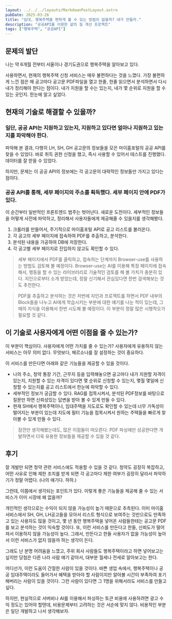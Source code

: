 ```yaml
---
layout: ../../../layouts/MarkdownPostLayout.astro
pubDate: 2025-03-26
title: "임대, 행복주택을 편하게 볼 수 있는 방법이 없을까? 내가 만들자."
description: "공공API를 이용한 삶의 질 개선 프로젝트"
tags: ["행복주택", "공공API"]
---
```


## 문제의 발단

나는 약 6개월 전부터 서울이나 경기도권으로 행복주택을 알아보고 있다.

사용하면서, 현재의 행복주택 신청 서비스는 매우 불편하다는 것을 느꼈다.
가장 불편하게 느낀 점은 매 공고마다 공고문 PDF파일을 열고 한줄, 한줄 읽으면서 분석하면서 다시 내가 정리해야 한다는 점이다.
내가 지원을 할 수는 있는지, 내가 몇 순위로 지원을 할 수 있는 곳인지. 한눈에 알고 싶었다.

## 현재의 기술로 해결할 수 있을까?

### 일단, 공공 API는 지원하고 있는지, 지원하고 있다면 얼마나 지원하고 있는지를 파악해야 한다.

파악해 본 결과, 다행히 LH, SH, GH 공고문의 정보들을 모은 마이홈포털의 공공 API를 찾을 수 있었다.
바로 취득 권한 신청을 했고, 즉시 사용할 수 있어서 테스트를 진행했다.
데이터를 잘 받을 수 있었다.

하지만, 문제는 이 공공 API의 정보에는 각 공고문의 대략적인 정보들만 가지고 있다는 점이다.

### 공공 API를 통해, 세부 페이지의 주소를 획득했다. 세부 페이지 안에 PDF가 있다.

이 순간부터 일반적인 프론트엔드 범주는 벗어난다. 새로운 도전이다.
세부적인 정보들을 어떻게 사전에 파악하고, 정리해서 사용자들에게 제공해줄 수 있을지를 생각해봤다.

1. 크롤러를 만들어서, 주기적으로 마이홈포털 API로 공고 리스트를 불러온다.
2. 각 공고의 세부 페이지에 접속하여 PDF를 추출하고, 분석한다.
3. 분석된 내용을 가공하여 DB에 저장한다.
4. 각 공고별 세부 페이지로 진입하지 않고도 확인할 수 있다.

> 세부 페이지에서 PDF를 클릭하고, 접속하는 단계까지 Browser-use를 사용하는 방법도 검토해 볼 예정이다. Browser-use는 AI를 이용해 특정 페이지에 접속해서, 행동을 할 수 있는 라이브러리로 기술적인 검토를 해 볼 가치가 충분히 있다. 지인으로부터 소개 받았는데, 정말 신기해서 관심있다면 한번 검색해보는 것도 추천한다.

> PDF를 추출하고 분석하는 것은 저번에 지인과 프로젝트를 하면서 PDF 내부의 Block들을 나누고 AI에게 학습시키는 부분에 대한 얘기를 나눈 적이 있는데, 그 때의 지식을 이용해서 한번 시도해 볼 예정이다. 이 부분이 정말 많은 시행착오가 필요할 것 같다.

## 이 기술로 사용자에게 어떤 이점을 줄 수 있는가?

이 부분이 핵심이다. 사용자에게 어떤 가치를 줄 수 있는가?
사용자에게 유용하지 않는 서비스는 아무 의미 없다.
무엇보다, 페르소나를 잘 설정하는 것이 중요하다.

이 서비스를 만든다면 아래와 같은 기능들을 제공할 수 있을 것이다.
- 나의 주소, 청약 통장 기간, 근무지 등을 입력해놓으면 공고마다 내가 지원할 자격이 있는지, 지원할 수 있는 자격이 있다면 몇 순위로 신청할 수 있는지, 몇월 몇일에 신청할 수 있는지를 공고 리스트에서 한눈에 파악할 수 있다.
- 세부적인 정보가 궁금할 수 있다. RAG를 접목시켜서, 분석된 PDF정보를 바탕으로 질문만 하면 신뢰성있는 답변을 받아 볼 수 있게 만들 수 있다.
- 현재 SH에서 행복주택이나, 임대주택을 지도로도 확인할 수 있는데 너무 가독성이 떨어지는 부분이 있는데 지도에 필터 기능을 접목시켜서 원하는 주택들을 빠르게 찾아볼 수 있게 만들 수 있다.

> 잠깐만 생각해봤는데도, 많은 이점들이 떠오른다. PDF 파싱에만 성공한다면 개발하면서 더욱 유용한 정보들을 제공할 수 있을 것 같다.

## 후기

잘 개발만 되면 청약 관련 서비스에도 적용할 수 있을 것 같다. 청약도 굉장히 복잡하고, 어떤 사유로 인해 제한 조치를 받게 되면 각 공고마다 제한 여부가 굉장히 달라서 파악하기가 정말 어렵다. (나의 얘기다. 하하.)

그런데, 이쯤에서 생각되는 포인트가 있다. 
이렇게 좋은 기능들을 제공해 줄 수 있는 서비스가 이미 시장에 왜 없을까? 

개인적인 생각으로는 수익이 되지 않을 가능성이 높기 때문으로 추측된다.
이미 마이홈서비스에서 SH, GH, LH공고들을 모아서 리스트 형식으로 보여주는 것만으로도 만족하고 있는 사용자도 많을 것이고, 몇 년 동안 행복주택을 넣어온 사람들한테는 공고문 PDF를 보고 분석하는 것이 익숙할 것이다. 또, 이런 서비스를 만든다고 한들, 신뢰도가 떨어져서 이용하지 않을 가능성이 높다. 그래서, 만든다고 한들 사용자가 없을 가능성이 높아서 이런 서비스가 없지 않을까 하는 생각이 든다.

그래도 난 분명 어려움을 느꼈고, 주위 회사 사람들도 행복주택이라고 하면 넣어보고는 싶지만 당첨은 다른 나라 사람 얘기 같아서, 대부분 월세나 전세로 알아보고는 한다.

어디선가, 이런 도움이 간절한 사람이 있을 것이다. 바쁜 생업 속에서, 행복주택이나 공공 임대주택이라도 들어가서 혜택을 받아야 할 사람이지만 알아볼 시간이 부족하여 포기해버리는 사람이 있을 것이다. 그런 사람이 있다면 그 1명을 위해서라도 서비스를 만들고 싶다.

하지만, 현실적으로 서버비나 AI를 이용해서 파싱하는 토큰 비용에 사용하려면 광고 수익 정도는 있어야 할텐데, 비용문제부터 고려하는 것은 서순에 맞지 않다. 비용적인 부분은 일단 개발하고 나서 생각해보자.